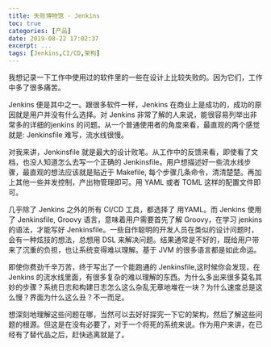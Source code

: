```yaml
---
title: 失败博物馆 - Jenkins
toc: true
categories: [产品]
date: 2019-08-22 17:02:37
excerpt: ...
tags: [Jenkins,CI/CD,架构]
---
```


我想记录一下工作中使用过的软件里的一些在设计上比较失败的。因为它们，工作中多了很多痛苦。

Jenkins 便是其中之一。跟很多软件一样，Jenkins 在商业上是成功的，成功的原因就是用户并没有什么选择。对 Jenkins 非常了解的人来说，能很容易列举出非常多的详细的jenkins 的问题。从一个普通使用者的角度来看，最直观的两个感觉就是: Jenkinsfile 难写，流水线很慢。

对我来讲，Jenkinsfile 就是最大的设计败笔。从工作中的反馈来看，即使看了文档，也没人知道怎么去写一个正确的 Jenkinsfile。用户想描述好一些流水线步骤，最直观的想法应该就是贴近于 Makefile, 每个步骤几条命令，清清楚楚。再加上其他一些并发控制，产出物管理即可。用 YAML 或者 TOML 这样的配置文件即可。

几乎除了 Jenkins 之外的所有 CI/CD 工具，都选择了 用YAML。而 Jenkins 使用了 Jenkinsfile, Groovy 语言，意味着用户需要首先了解 Groovy，在学习 jenkins的语法，才能写好 Jenkinsfile。一些自作聪明的开发人员在类似的设计问题时，会有一种炫技的想法，总想用 DSL 来解决问题。结果通常是不好的，既给用户带来了沉重的负担，也让系统变得难以理解。基于 JVM 的很多语言都是如此命运。

即使你费劲千辛万苦，终于写出了一个能跑通的 Jenkinsfile,这时候你会发现，在 Jenkins 的流水线里面，有很多复杂的难以理解的东西。为什么多出来很多莫名其妙的步骤？系统日志和构建日志怎么这么杂乱无章地堆在一块？为什么速度总是这么慢？界面为什么这么丑？不一而足。

想深刻地理解这些问题在哪，当然可以去好好探究一下它的架构，然后了解这些问题的根源。但这是在没有必要了，对于一个将死的系统来说。作为用户来讲，在已经有了替代品之后，赶快逃离就是了。







